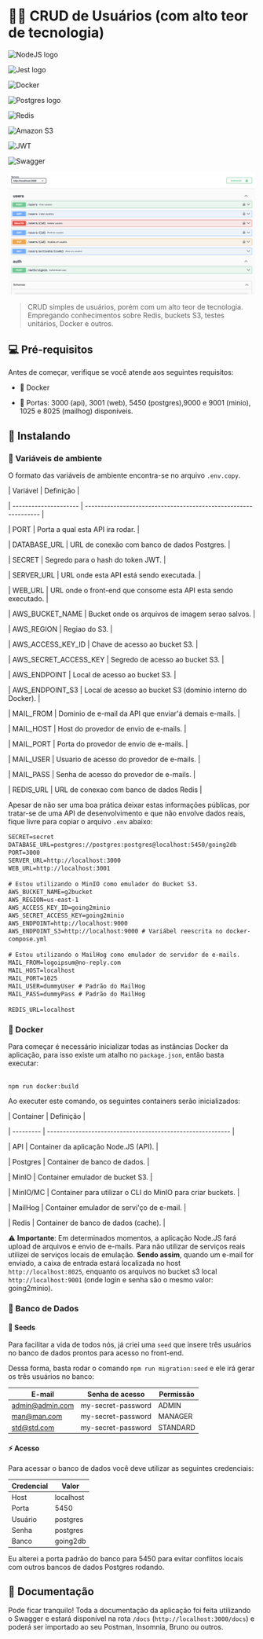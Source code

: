 # 👨‍💻 CRUD de Usuários (com alto teor de tecnologia)

![NodeJS logo](https://img.shields.io/badge/Node.js-43853D?style=for-the-badge&logo=node.js&logoColor=white)

![Jest logo](https://img.shields.io/badge/Jest-323330?style=for-the-badge&logo=Jest&logoColor=white)

![Docker](https://img.shields.io/badge/docker-%230db7ed.svg?style=for-the-badge&logo=docker&logoColor=white)

![Postgres logo](https://img.shields.io/badge/PostgreSQL-316192?style=for-the-badge&logo=postgresql&logoColor=white)

![Redis](https://img.shields.io/badge/redis-%23DD0031.svg?style=for-the-badge&logo=redis&logoColor=white)

![Amazon S3](https://img.shields.io/badge/Amazon%20S3-FF9900?style=for-the-badge&logo=amazons3&logoColor=white)

![JWT](https://img.shields.io/badge/JWT-black?style=for-the-badge&logo=JSON%20web%20tokens)

![Swagger](https://img.shields.io/badge/-Swagger-%23Clojure?style=for-the-badge&logo=swagger&logoColor=white)

<img  src=".github/readme/thumbnail.png"  alt="Documentação da aplicação em Swagger">

> CRUD simples de usuários, porém com um alto teor de tecnologia. Empregando conhecimentos sobre Redis, buckets S3, testes unitários, Docker e outros.

## 💻 Pré-requisitos

Antes de começar, verifique se você atende aos seguintes requisitos:

- 🐋 Docker

- 🚪 Portas: 3000 (api), 3001 (web), 5450 (postgres),9000 e 9001 (minio), 1025 e 8025 (mailhog) disponíveis.

## 🚀 Instalando

### 🧰 Variáveis de ambiente

O formato das variáveis de ambiente encontra-se no arquivo `.env.copy`.

| Variável | Definição |

| --------------------- | --------------------------------------------------------------- |

| PORT | Porta a qual esta API ira rodar. |

| DATABASE_URL | URL de conexão com banco de dados Postgres. |

| SECRET | Segredo para o hash do token JWT. |

| SERVER_URL | URL onde esta API está sendo executada. |

| WEB_URL | URL onde o front-end que consome esta API esta sendo executado. |

| AWS_BUCKET_NAME | Bucket onde os arquivos de imagem serao salvos. |

| AWS_REGION | Regiao do S3. |

| AWS_ACCESS_KEY_ID | Chave de acesso ao bucket S3. |

| AWS_SECRET_ACCESS_KEY | Segredo de acesso ao bucket S3. |

| AWS_ENDPOINT | Local de acesso ao bucket S3. |

| AWS_ENDPOINT_S3 | Local de acesso ao bucket S3 (domínio interno do Docker). |

| MAIL_FROM | Dominio de e-mail da API que enviar'á demais e-mails. |

| MAIL_HOST | Host do provedor de envio de e-mails. |

| MAIL_PORT | Porta do provedor de envio de e-mails. |

| MAIL_USER | Usuario de acesso do provedor de e-mails. |

| MAIL_PASS | Senha de acesso do provedor de e-mails. |

| REDIS_URL | URL de conexao com banco de dados Redis |

Apesar de não ser uma boa prática deixar estas informações públicas, por tratar-se de uma API de desenvolvimento e que não envolve dados reais, fique livre para copiar o arquivo `.env` abaixo:

```
SECRET=secret
DATABASE_URL=postgres://postgres:postgres@localhost:5450/going2db
PORT=3000
SERVER_URL=http://localhost:3000
WEB_URL=http://localhost:3001

# Estou utilizando o MinIO como emulador do Bucket S3.
AWS_BUCKET_NAME=g2bucket
AWS_REGION=us-east-1
AWS_ACCESS_KEY_ID=going2minio
AWS_SECRET_ACCESS_KEY=going2minio
AWS_ENDPOINT=http://localhost:9000
AWS_ENDPOINT_S3=http://localhost:9000 # Variábel reescrita no docker-compose.yml

# Estou utilizando o MailHog como emulador de servidor de e-mails.
MAIL_FROM=logoipsum@no-reply.com
MAIL_HOST=localhost
MAIL_PORT=1025
MAIL_USER=dummyUser # Padrão do MailHog
MAIL_PASS=dummyPass # Padrão do MailHog

REDIS_URL=localhost
```

### 🐳 Docker

Para começar é necessário inicializar todas as instâncias Docker da aplicação, para isso existe um atalho no `package.json`, então basta executar:

```

npm run docker:build

```

Ao executer este comando, os seguintes containers serão inicializados:

| Container | Definição |

| --------- | ---------------------------------------------------------- |

| API | Container da aplicação Node.JS (API). |

| Postgres | Container de banco de dados. |

| MinIO | Container emulador de bucket S3. |

| MinIO/MC | Container para utilizar o CLI do MinIO para criar buckets. |

| MailHog | Container emulador de servi'ço de e-mail. |

| Redis | Container de banco de dados (cache). |

⚠️ **Importante**: Em determinados momentos, a aplicação Node.JS fará upload de arquivos e envio de e-mails. Para não utilizar de serviços reais utilizei de serviços locais de emulação. **Sendo assim**, quando um e-mail for enviado, a caixa de entrada estará localizada no host `http://localhost:8025`, enquanto os arquivos no bucket s3 local `http://localhost:9001` (onde login e senha são o mesmo valor: going2minio).

### 🎲 Banco de Dados

#### 🌱 Seeds

Para facilitar a vida de todos nós, já criei uma `seed` que insere três usuários no banco de dados prontos para acesso no front-end.

Dessa forma, basta rodar o comando `npm run migration:seed` e ele irá gerar os três usuários no banco:

| E-mail          | Senha de acesso    | Permissão |
| --------------- | ------------------ | --------- |
| admin@admin.com | my-secret-password | ADMIN     |
| man@man.com     | my-secret-password | MANAGER   |
| std@std.com     | my-secret-password | STANDARD  |

#### ⚡️ Acesso

Para acessar o banco de dados você deve utilizar as seguintes credenciais:

| Credencial | Valor     |
| ---------- | --------- |
| Host       | localhost |
| Porta      | 5450      |
| Usuário    | postgres  |
| Senha      | postgres  |
| Banco      | going2db  |

Eu alterei a porta padrão do banco para 5450 para evitar conflitos locais com outros bancos de dados Postgres rodando.

## 📕 Documentação

Pode ficar tranquilo! Toda a documentação da aplicação foi feita utilizando o Swagger e estará disponível na rota `/docs` (`http://localhost:3000/docs`) e poderá ser importado ao seu Postman, Insomnia, Bruno ou outros.
